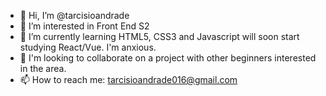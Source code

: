 - 👋 Hi, I’m @tarcisioandrade
- 👀 I’m interested in Front End S2
- 🌱 I’m currently learning HTML5, CSS3 and Javascript will soon start studying React/Vue. I'm anxious.
- 💞️ I'm looking to collaborate on a project with other beginners interested in the area.
- 📫 How to reach me: tarcisioandrade016@gmail.com

<!---
tarcisioandrade/tarcisioandrade is a ✨ special ✨ repository because its `README.md` (this file) appears on your GitHub profile.
You can click the Preview link to take a look at your changes.
--->

